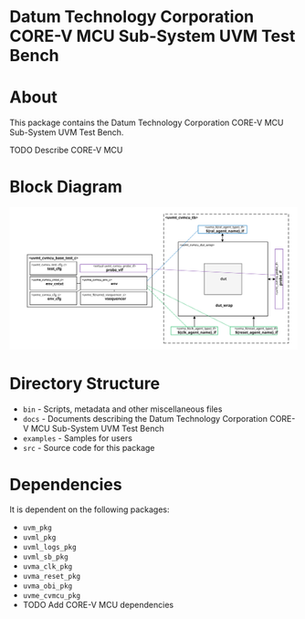 # Datum Technology Corporation CORE-V MCU Sub-System UVM Test Bench


# About
This package contains the Datum Technology Corporation CORE-V MCU Sub-System UVM Test Bench.

TODO Describe CORE-V MCU


# Block Diagram
![alt text](./docs/tb_block_diagram.svg "CORE-V MCU Sub-System UVM Test Bench Block Diagram")

# Directory Structure
* `bin` - Scripts, metadata and other miscellaneous files
* `docs` - Documents describing the Datum Technology Corporation CORE-V MCU Sub-System UVM Test Bench
* `examples` - Samples for users
* `src` - Source code for this package


# Dependencies
It is dependent on the following packages:

* `uvm_pkg`
* `uvml_pkg`
* `uvml_logs_pkg`
* `uvml_sb_pkg`
* `uvma_clk_pkg`
* `uvma_reset_pkg`
* `uvma_obi_pkg`
* `uvme_cvmcu_pkg`
* TODO Add CORE-V MCU dependencies
